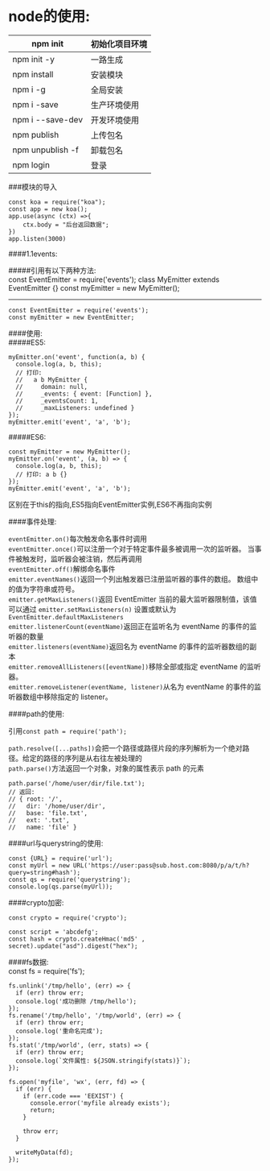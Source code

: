 node的使用:<br>
=============


npm init | 初始化项目环境
----     |  -----
npm init -y | 一路生成
npm install | 安装模块
npm i -g | 全局安装
npm i -save | 生产环境使用
npm i --save-dev | 开发环境使用
npm publish | 上传包名
npm unpublish -f | 卸载包名
npm login | 登录

###模块的导入<br>

	const koa = require("koa");
	const app = new koa();
	app.use(async (ctx) =>{
		ctx.body = "后台返回数据";	
	})
	app.listen(3000)

####1.1events:<br>

#####引用有以下两种方法:<br>
	const EventEmitter = require('events');
	class MyEmitter extends EventEmitter {}
	const myEmitter = new MyEmitter();

* * * 

	const EventEmitter = require('events');
	const myEmitter = new EventEmitter;

####使用:<br>
#####ES5:<br>

	myEmitter.on('event', function(a, b) {
	  console.log(a, b, this);
	  // 打印:
	  //   a b MyEmitter {
	  //     domain: null,
	  //     _events: { event: [Function] },
	  //     _eventsCount: 1,
	  //     _maxListeners: undefined }
	});
	myEmitter.emit('event', 'a', 'b');

#####ES6:<br>

	const myEmitter = new MyEmitter();
	myEmitter.on('event', (a, b) => {
	  console.log(a, b, this);
	  // 打印: a b {}
	});
	myEmitter.emit('event', 'a', 'b');

区别在于this的指向,ES5指向EventEmitter实例,ES6不再指向实例

####事件处理:<br>

`eventEmitter.on()`每次触发命名事件时调用<br>
`eventEmitter.once()`可以注册一个对于特定事件最多被调用一次的监听器。 当事件被触发时，监听器会被注销，然后再调用<br>
`eventEmitter.off()`解绑命名事件<br>
`emitter.eventNames()`返回一个列出触发器已注册监听器的事件的数组。 数组中的值为字符串或符号。<br>
`emitter.getMaxListeners()`返回 EventEmitter 当前的最大监听器限制值，该值可以通过 `emitter.setMaxListeners(n)` 设置或默认为 `EventEmitter.defaultMaxListeners`<br>
`emitter.listenerCount(eventName)`返回正在监听名为 eventName 的事件的监听器的数量<br>
`emitter.listeners(eventName)`返回名为 eventName 的事件的监听器数组的副本<br>
`emitter.removeAllListeners([eventName])`移除全部或指定 eventName 的监听器。<br>
`emitter.removeListener(eventName, listener)`从名为 eventName 的事件的监听器数组中移除指定的 listener。<br>

####path的使用:<br>

引用`const path = require('path');`<br>

`path.resolve([...paths])`会把一个路径或路径片段的序列解析为一个绝对路径。给定的路径的序列是从右往左被处理的<br>
`path.parse()`方法返回一个对象，对象的属性表示 path 的元素

	path.parse('/home/user/dir/file.txt');
	// 返回:
	// { root: '/',
	//   dir: '/home/user/dir',
	//   base: 'file.txt',
	//   ext: '.txt',
	//   name: 'file' }

####url与querystring的使用:<br>

	const {URL} = require('url');
	const myUrl = new URL('https://user:pass@sub.host.com:8080/p/a/t/h?query=string#hash');
	const qs = require('querystring');
	console.log(qs.parse(myUrl));

####crypto加密:<br>

	const crypto = require('crypto');
	
	const script = 'abcdefg';
	const hash = crypto.createHmac('md5' , secret).update("asd").digest("hex");

####fs数据:<br>
const fs = require('fs');

	fs.unlink('/tmp/hello', (err) => {
	  if (err) throw err;
	  console.log('成功删除 /tmp/hello');
	});
	fs.rename('/tmp/hello', '/tmp/world', (err) => {
	  if (err) throw err;
	  console.log('重命名完成');
	});
	fs.stat('/tmp/world', (err, stats) => {
	  if (err) throw err;
	  console.log(`文件属性: ${JSON.stringify(stats)}`);
	});

	fs.open('myfile', 'wx', (err, fd) => {
	  if (err) {
	    if (err.code === 'EEXIST') {
	      console.error('myfile already exists');
	      return;
	    }
	
	    throw err;
	  }
	
	  writeMyData(fd);
	});